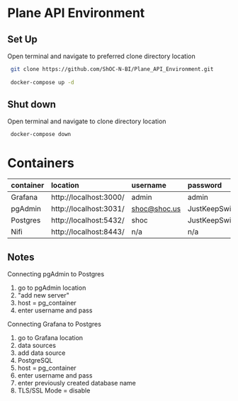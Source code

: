 # Plane API Environment

## Set Up

Open terminal and navigate to preferred clone directory location
```bash
 git clone https://github.com/ShOC-N-BI/Plane_API_Environment.git
 
 docker-compose up -d
```
## Shut down

Open terminal and navigate to clone directory location
```bash
 docker-compose down
```

# Containers

| container | location | username | password | 
| :-------- | :------- | :------- | :------- |
| Grafana | http://localhost:3000/ | admin | admin |
| pgAdmin | http://localhost:3031/ | shoc@shoc.us | JustKeepSwimming |
| Postgres | http://localhost:5432/ | shoc | JustKeepSwimming |
| Nifi | http://localhost:8443/ | n/a | n/a |

## Notes

Connecting pgAdmin to Postgres
1. go to pgAdmin location
2. "add new server"
3. host = pg_container
4. enter username and pass

Connecting Grafana to Postgres
1. go to Grafana location
2. data sources 
3. add data source
4. PostgreSQL
5. host = pg_container
7. enter username and pass
8. enter previously created database name
9. TLS/SSL Mode = disable